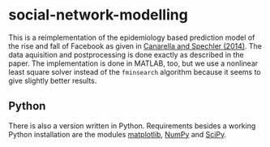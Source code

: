 social-network-modelling
========================

This is a reimplementation of the epidemiology based prediction model of the rise and fall of Facebook as given in [Canarella and Spechler (2014)][princeton]. The data aquisition and postprocessing is done exactly as described in the paper. The implementation is done in MATLAB, too, but we use a nonlinear least square solver instead of the `fminsearch` algorithm because it seems to give slightly better results.

## Python

There is also a version written in Python. Requirements besides a working Python installation are the modules [matplotlib][matplotlib], [NumPy][numpy] and [SciPy][scipy].

[matplotlib]: http://matplotlib.org/
[numpy]: http://www.numpy.org/
[princeton]: http://arxiv.org/pdf/1401.4208v1.pdf
[scipy]: http://www.scipy.org/
